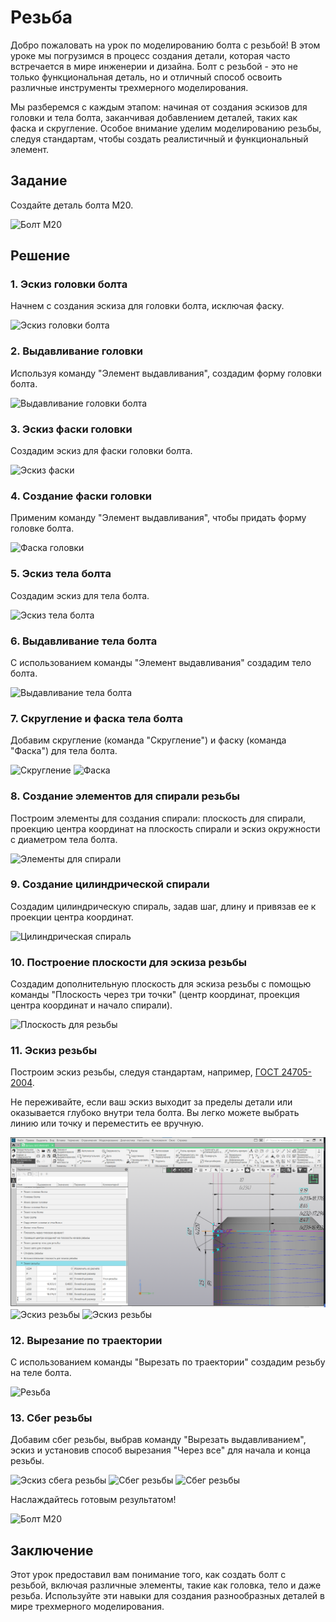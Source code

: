 # Резьба

Добро пожаловать на урок по моделированию болта с резьбой! В этом уроке мы погрузимся в процесс создания детали, которая часто встречается в мире инженерии и дизайна. Болт с резьбой - это не только функциональная деталь, но и отличный способ освоить различные инструменты трехмерного моделирования.

Мы разберемся с каждым этапом: начиная от создания эскизов для головки и тела болта, заканчивая добавлением деталей, таких как фаска и скругление. Особое внимание уделим моделированию резьбы, следуя стандартам, чтобы создать реалистичный и функциональный элемент.

## Задание

Создайте деталь болта М20.

![Болт М20](https://github.com/NotACat1/COMPASS-3D-courses/assets/113008873/41192eb5-9e93-4eea-9ce6-d05cf30d806c)

## Решение

### 1. Эскиз головки болта

Начнем с создания эскиза для головки болта, исключая фаску.

![Эскиз головки болта](https://github.com/NotACat1/COMPASS-3D-courses/assets/113008873/dc4c2ff6-eb96-4886-9b6f-258ff723a012)

### 2. Выдавливание головки

Используя команду "Элемент выдавливания", создадим форму головки болта.

![Выдавливание головки болта](https://github.com/NotACat1/COMPASS-3D-courses/assets/113008873/9f98d508-53ad-4206-bf63-b5ef633119f8)

### 3. Эскиз фаски головки

Создадим эскиз для фаски головки болта.

![Эскиз фаски](https://github.com/NotACat1/COMPASS-3D-courses/assets/113008873/ca40450f-827e-4064-8cb8-2ae547241997)

### 4. Создание фаски головки

Применим команду "Элемент выдавливания", чтобы придать форму головке болта.

![Фаска головки](https://github.com/NotACat1/COMPASS-3D-courses/assets/113008873/47efe097-7685-4cac-821c-cc9f36c48404)

### 5. Эскиз тела болта

Создадим эскиз для тела болта.

![Эскиз тела болта](https://github.com/NotACat1/COMPASS-3D-courses/assets/113008873/f07d806c-c7f5-421c-b7d4-b6ee9ef75569)

### 6. Выдавливание тела болта

С использованием команды "Элемент выдавливания" создадим тело болта.

![Выдавливание тела болта](https://github.com/NotACat1/COMPASS-3D-courses/assets/113008873/1c2671bd-2ef3-490a-94eb-ebd8fcac1428)

### 7. Скругление и фаска тела болта

Добавим скругление (команда "Скругление") и фаску (команда "Фаска") для тела болта.

![Скругление](https://github.com/NotACat1/COMPASS-3D-courses/assets/113008873/55524aca-424d-4e6b-92da-7e5586e0387c)
![Фаска](https://github.com/NotACat1/COMPASS-3D-courses/assets/113008873/a15ec727-1200-4713-873d-0e137e136606)

### 8. Создание элементов для спирали резьбы

Построим элементы для создания спирали: плоскость для спирали, проекцию центра координат на плоскость спирали и эскиз окружности с диаметром тела болта.

![Элементы для спирали](https://github.com/NotACat1/COMPASS-3D-courses/assets/113008873/fd8d7ccd-7a33-457e-a128-993b80688957)

### 9. Создание цилиндрической спирали

Создадим цилиндрическую спираль, задав шаг, длину и привязав ее к проекции центра координат.

![Цилиндрическая спираль](https://github.com/NotACat1/COMPASS-3D-courses/assets/113008873/8b9ff1b3-c0eb-47fb-89b4-2ecd05272e04)

### 10. Построение плоскости для эскиза резьбы

Создадим дополнительную плоскость для эскиза резьбы с помощью команды "Плоскость через три точки" (центр координат, проекция центра координат и начало спирали).

![Плоскость для резьбы](https://github.com/NotACat1/COMPASS-3D-courses/assets/113008873/857d4b1b-9cd6-4ad7-b465-5b83e2893b56)

### 11. Эскиз резьбы

Построим эскиз резьбы, следуя стандартам, например, [ГОСТ 24705-2004](https://ntcexpert.ru/documents/docs/normativs/gost-24705-2004.pdf).

Не переживайте, если ваш эскиз выходит за пределы детали или оказывается глубоко внутри тела болта. Вы легко можете выбрать линию или точку и переместить ее вручную.

![Эскиз резьбы](image.png)
![Эскиз резьбы](https://github.com/NotACat1/COMPASS-3D-courses/assets/113008873/daf9901a-e875-49b0-8b3e-b6b5b9f44b04)
![Эскиз резьбы](https://github.com/NotACat1/COMPASS-3D-courses/assets/113008873/c5610896-f7ab-4258-a7cf-0a4a50e9d038)

### 12. Вырезание по траектории

С использованием команды "Вырезать по траектории" создадим резьбу на теле болта.

![Резьба](https://github.com/NotACat1/COMPASS-3D-courses/assets/113008873/973e92cd-701b-46d7-aba3-5188426ef797)

### 13. Сбег резьбы

Добавим сбег резьбы, выбрав команду "Вырезать выдавливанием", эскиз и установив способ вырезания "Через все" для начала и конца резьбы.

![Эскиз сбега резьбы](https://github.com/NotACat1/COMPASS-3D-courses/assets/113008873/67423de3-25a0-432c-87df-4555e8312f55)
![Сбег резьбы](https://github.com/NotACat1/COMPASS-3D-courses/assets/113008873/20b96f04-5703-4585-aebb-6f492a16b628)
![Сбег резьбы](https://github.com/NotACat1/COMPASS-3D-courses/assets/113008873/0fd63c7e-6a5d-4b2f-b238-ec0399f3f969)


Наслаждайтесь готовым результатом!

![Болт М20](https://github.com/NotACat1/COMPASS-3D-courses/assets/113008873/ed7c3d55-b3c0-43c5-ba0d-7aea98c5c047)

## Заключение

Этот урок предоставил вам понимание того, как создать болт с резьбой, включая различные элементы, такие как головка, тело и даже резьба. Используйте эти навыки для создания разнообразных деталей в мире трехмерного моделирования.

